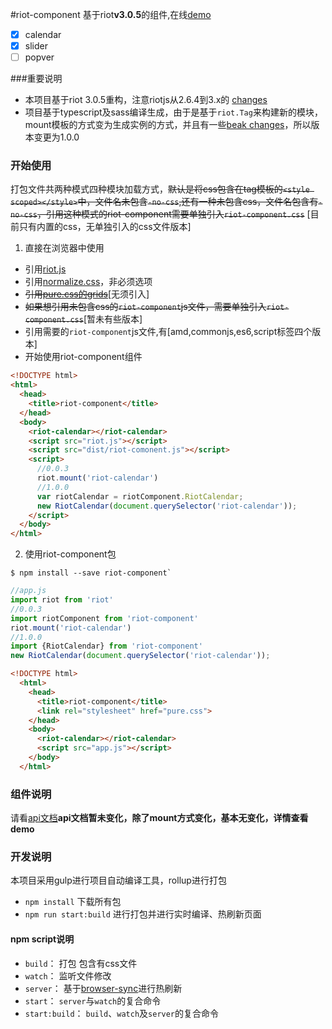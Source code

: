 #riot-component
基于riot**v3.0.5**的组件,在线[demo](https://fsy0718.github.io/riot-component/demo/index.html)
- [x] calendar
- [x] slider
- [ ] popver

###重要说明
- 本项目基于riot 3.0.5重构，注意riotjs从2.6.4到3.x的 [changes](http://riotjs.com/release-notes/#november-22-2016)
- 项目基于typescript及sass编译生成，由于是基于`riot.Tag`来构建新的模块，mount模板的方式变为生成实例的方式，并且有一些[beak changes](./CHAGNELOG.md)，所以版本变更为1.0.0

### 开始使用
打包文件共两种模式四种模块加载方式，~~默认是将css包含在tag模板的`<style scoped></style>`中，文件名未包含`-no-css`,还有一种未包含css，文件名包含有`-no-css`，引用这种模式的riot-component需要单独引入`riot-component.css`~~ [目前只有内置的css，无单独引入的css文件版本]

1. 直接在浏览器中使用
  - 引用[riot.js](http://riotjs.com/)
  - 引用[normalize.css](http://necolas.github.io/normalize.css/)，非必须选项
  - ~~引用[pure.css的grids](http://purecss.io/grids/)~~[无须引入]
  - ~~如果想引用未包含css的`riot-component`js文件，需要单独引入`riot-component.css`~~[暂未有些版本]
  - 引用需要的`riot-component`js文件,有[amd,commonjs,es6,script标签四个版本]
  - 开始使用riot-component组件

  ```html
  <!DOCTYPE html>
  <html>
    <head>
      <title>riot-component</title>
    </head>
    <body>
      <riot-calendar></riot-calendar>
      <script src="riot.js"></script>
      <script src="dist/riot-comonent.js"></script>
      <script>
        //0.0.3
        riot.mount('riot-calendar')
        //1.0.0
        var riotCalendar = riotComponent.RiotCalendar;
        new RiotCalendar(document.querySelector('riot-calendar'));
      </script>
    </body>
  </html>
  ```
2. 使用riot-component包

  ```shell
  $ npm install --save riot-component`
  ```

  ```javascript
  //app.js
  import riot from 'riot'
  //0.0.3
  import riotComponent from 'riot-component'
  riot.mount('riot-calendar')
  //1.0.0
  import {RiotCalendar} from 'riot-component'
  new RiotCalendar(document.querySelector('riot-calendar'));
  
  ```

  ```html
  <!DOCTYPE html>
    <html>
      <head>
        <title>riot-component</title>
        <link rel="stylesheet" href="pure.css">
      </head>
      <body>
        <riot-calendar></riot-calendar>
        <script src="app.js"></script>
      </body>
    </html>
  ```

### 组件说明
  请看[api文档](https://fsy0718.github.io/riot-component/)**api文档暂未变化，除了mount方式变化，基本无变化，详情查看demo**


### 开发说明
本项目采用gulp进行项目自动编译工具，rollup进行打包
- `npm install` 下载所有包
- `npm run start:build`  进行打包并进行实时编译、热刷新页面

#### npm script说明
- `build`： 打包 包含有css文件
- `watch`： 监听文件修改
- `server`： 基于[browser-sync](https://www.browsersync.io/)进行热刷新
- `start`： `server`与`watch`的复合命令
- `start:build`： `build`、`watch`及`server`的复合命令


